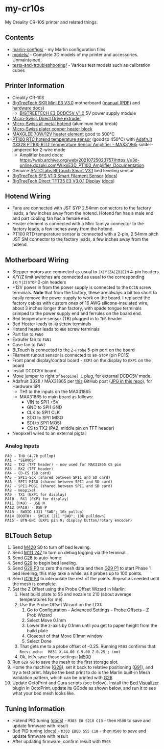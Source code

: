 # my-cr10s

My Creality CR-10S printer and related things.

## Contents

* [marlin-configs/](marlin-configs/) - my Marlin configuration files
* [models/](models/) - Complete 3D models of my printer and accessories. Unmaintained.
* [tests-and-troubleshooting/](tests-and-troubleshooting/) - Various test models such as calibration cubes

## Printer Information

* Creality CR-10S
* [BigTreeTech SKR Mini E3 V3.0](https://biqu.equipment/products/bigtreetech-skr-mini-e3-v2-0-32-bit-control-board-for-ender-3?variant=39982232174690) motherboard ([manual (PDF)](https://github.com/bigtreetech/BIGTREETECH-SKR-mini-E3/blob/master/hardware/BTT%20SKR%20MINI%20E3%20V3.0/Hardware/BTT%20SKR%20MINI%20E3%20V3.0%20user%20manual.pdf) and [hardware docs](https://github.com/bigtreetech/BIGTREETECH-SKR-mini-E3/tree/master/hardware/BTT%20SKR%20MINI%20E3%20V3.0/Hardware))
  * [BIGTREETECH E3 DCDC5V V1.0](https://biqu.equipment/products/bigtreetech-dcdc5v-v1-0-power-module-5v-for-skr-mini-e3-v1-2-skr-mini-e3-v3-0-32bit-control-board-rgb-light) 5V power supply module
* [Micro-Swiss Direct Drive extruder](https://store.micro-swiss.com/products/micro-swiss-direct-drive-extruder)
* [Micro-Swiss all metal hotend](https://store.micro-swiss.com/collections/all-metal-hotend-kits/products/all-metal-hotend-kit-for-cr-10) (aluminum heat break)
* [Micro-Swiss plater copper heater block](https://store.micro-swiss.com/collections/heater-blocks/products/micro-swiss-high-temperature-mk8-heater-block-upgrade)
* [MAXGLEE 70W/12V heater element](https://www.amazon.com/gp/product/B09LCDGH5Q/) good to 500°C
* [PT100 RTC hotend temperature sensor](https://www.amazon.com/gp/product/B08294HYVF/) (good to 450°C) with [Adafruit #3328 PT100 RTD Temperature Sensor Amplifier - MAX31865](https://www.adafruit.com/product/3328) solder-jumpered for 2-wire mode
  * Amplifier board docs: https://web.archive.org/web/20210725023757/https://e3d-online.dozuki.com/Wiki/E3D_PT100_Amplifier_Documentation
* Genuine [ANTCLabs BLTouch Smart V3.1](https://www.antclabs.com/bltouch-v3) bed leveling sensor
* [BigTreeTech SFS V1.0 Smart Filament Sensor](https://biqu.equipment/products/btt-sfs-v1-0-smart-filament-sensor-detection-stuck-blocking-filament-module?variant=31150666645602) ([docs](https://github.com/bigtreetech/smart-filament-detection-module))
* [BigTreeTech Direct TFT35 E3 V3.0.1 Display](https://biqu.equipment/products/btt-tft35-e3-v3-0-display-touch-screen-two-working-modes) ([docs](https://github.com/bigtreetech/BTT-TFT35-E3-V3.0))

## Hotend Wiring

* Fans are connected with JST SYP 2.54mm connectors to the factory leads, a few inches away from the hotend. Hotend fan has a male end and part cooling fan has a female end.
* Heater element is connected with a Mini Tamiya connector to the factory leads, a few inches away from the hotend.
* PT100 RTD temperature sensor is connected with a 2-pin, 2.54mm pitch JST SM connector to the factory leads, a few inches away from the hotend.

## Motherboard Wiring

* Stepper motors are connected as usual to `(X|Y|ZA|ZB|E)M` 4-pin headers
* X/Y/Z limit switches are connected as usual to the corresponding `(X|Y|Z)STOP` 2-pin headers
* +12V power in from the power supply is connected to the `DCIN` screw terminals. **Note** that from the factory, these are always a bit too short to easily remove the power supply to work on the board. I replaced the factory cables with custom ones of 16 AWG silicone-insulated wire, about 3 inches longer than factory, with spade tongue terminals crimped to the power supply end and ferrules on the board end.
* Bed temperature sensor (TB) plugged in to `THB` header
* Bed Heater leads to `HB` screw terminals
* Hotend heater leads to `HE0` screw terminals
* Part fan to `FAN0`
* Extrufer fan to `FAN1`
* Case fan to `FAN2`
* BLTouch is connected to the `Z-Probe` 5-pin port on the board
* Filament runout sensor is connected to `E0-STOP` (pin PC15)
* Front panel display/control board - `EXP3` on the display to `EXP1` on the board
* Install DCDC5V board.
* Move jumper to right of `Neopixel 1` plug, for external DCDC5V mode.
* Adafruit 3328 / MAX31865 per [this](https://github.com/bigtreetech/BIGTREETECH-SKR-mini-E3/issues/476#issuecomment-751288272) GitHub post ([JPG in this repo](max31865.jpg)), for Hardware SPI
  * TH1 to the inputs on the MAX31865
  * MAX31865 to main board as follows:
    * VIN to SPI1 +5V
    * GND to SPI1 GND
    * CLK to SPI1 CLK
    * SDO to SPI1 MISO
    * SDI to SPI1 MOSI
    * CS to TX2 (PA2; middle pin on TFT header)
* Neopixel1 wired to an external pigtail

### Analog Inputs

```
PA0 - TH0 (4.7k pullup)
PA1 - "SERVOS"
PA2 - TX2 (TFT header) - now used for MAX31865 CS pin
PA3 - RX2 (TFT header)
PA4 - CD-CS (SD card)
PA5 - SPI1-SCK (shared between SPI1 and SD card)
PA6 - SPI1-MISO (shared between SPI1 and SD card)
PA7 - SPI1-MOSI (shared between SPI1 and SD card)
PA8 - Neopixel
PA9 - TX1 (EXP1 for display)
PA10 - RX1 (EXP1 for display)
PA11 (PA9) - USB N
PA12 (PA10) - USB P
PA13 - SWDIO (J11 "SWD"; 10k pullup)
PA14 (BOOT0) - SWCLK (J11 "SWD"; 10k pulldown)
PA15 - BTN-ENC (EXP1 pin 9; display button/rotary encoder)
```

## BLTouch Setup

1. Send [M420](https://marlinfw.org/docs/gcode/M420.html) S0 to turn off bed leveling.
2. Send [M111 247](https://marlinfw.org/docs/gcode/M111.html) to turn on debug logging via the terminal.
3. Send [G28](https://marlinfw.org/docs/gcode/G028.html) to auto-home.
4. Send [G29](https://marlinfw.org/docs/gcode/G029.html) to begin bed leveling.
5. Send [G29 P0](https://marlinfw.org/docs/gcode/G029.html) to zero the mesh data and then [G29 P1](https://marlinfw.org/docs/gcode/G029.html) to start Phase 1 bed leveling; this may take a while, as it probes up to 100 points.
6. Send [G29 P3](https://marlinfw.org/docs/gcode/G029.html) to interpolate the rest of the points. Repeat as needed until the mesh is complete.
7. Set the Z Offset using the Probe Offset Wizard in Marlin:
    1. Heat build plate to 55 and nozzle to 210 (about average temperatures for me).
    2. Use the Probe Offset Wizard on the LCD:
        1. Go to Configuration – Advanced Settings – Probe Offsets – Z Prob Wizard
        2. Select Move 0.1mm
        3. Lower the z-axis by 0.1mm until you get to paper height from the build plate
        4. Closeout of that Move 0.1mm window
        5. Select Done
    3. That gets me to a probe offset of -0.25. Running `M503` confirms that: `Recv: echo:  M851 X-44.00 Y-9.00 Z-0.25 ; (mm)`
    4. Ok, let's save those settings: [M500](https://marlinfw.org/docs/gcode/M500.html)
8. Run `G29 S0` to save the mesh to the first storage slot.
9. Home the machine ([G28](https://marlinfw.org/docs/gcode/G028.html)), set it back to relative positioning ([G91](https://marlinfw.org/docs/gcode/G091.html)), and try a test print. Maybe the best print to do is the Marlin built-in Mesh Validation pattern, which can be printed with [G26](https://marlinfw.org/docs/gcode/G026.html).
10. Update OctoPrint and Cura scripts (see below). Install the [Bed Visualizer](https://plugins.octoprint.org/plugins/bedlevelvisualizer/) plugin in OctoPrint, update its GCode as shown below, and run it to see what your bed mesh looks like.

## Tuning Information

* Hotend PID tuning ([docs](https://all3dp.com/2/3d-printer-pid-tuning/)) - `M303 E0 S210 C10` - then `M500` to save and update firmware with result
* Bed PID tuning ([docs](https://all3dp.com/2/3d-printer-pid-tuning/)) - `M303 EBED S55 C10` - then `M500` to save and update firmware with result
* After updating firmware, confirm result with `M503`
